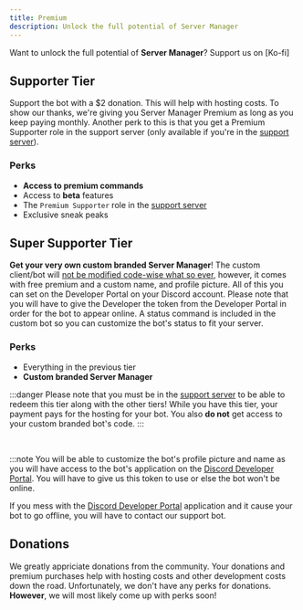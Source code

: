 ```yaml
---
title: Premium
description: Unlock the full potential of Server Manager
---
```


Want to unlock the full potential of **Server Manager**? Support us on [Ko-fi]


## Supporter Tier
Support the bot with a $2 donation. This will help with hosting costs. To show our thanks, we're giving you Server Manager Premium as long as you keep paying monthly. Another perk to this is that you get a Premium Supporter role in the support server (only available if you're in the [support server](/support.html)).

### Perks
  - **Access to premium commands**
  - Access to **beta** features
  - The `Premium Supporter` role in the [support server](/support.html)
  - Exclusive sneak peaks

## Super Supporter Tier
**Get your very own custom branded Server Manager**! The custom client/bot will <u>not be modified code-wise what so ever</u>, however, it comes with free premium and a custom name, and profile picture. All of this you can set on the Developer Portal on your Discord account. Please note that you will have to give the Developer the token from the Developer Portal in order for the bot to appear online. A status command is included in the custom bot so you can customize the bot's status to fit your server.

### Perks
  - Everything in the previous tier
  - **Custom branded Server Manager**

  :::danger
  Please note that you must be in the [support server](/support.html) to be able to redeem this tier along with the other tiers! While you have this tier, your payment pays for the hosting for your bot. You also **do not** get access to your custom branded bot's code.
  :::

  <br/>

  :::note
  You will be able to customize the bot's profile picture and name as you will have access to the bot's application on the [Discord Developer Portal](https://discord.dev). You will have to give us this token to use or else the bot won't be online.

  If you mess with the [Discord Developer Portal](https://discord.dev) application and it cause your bot to go offline, you will have to contact our support bot.

## Donations
We greatly appriciate donations from the community. Your donations and premium purchases help with hosting costs and other development costs down the road. Unfortunately, we don't have any perks for donations. **However**, we will most likely come up with perks soon!